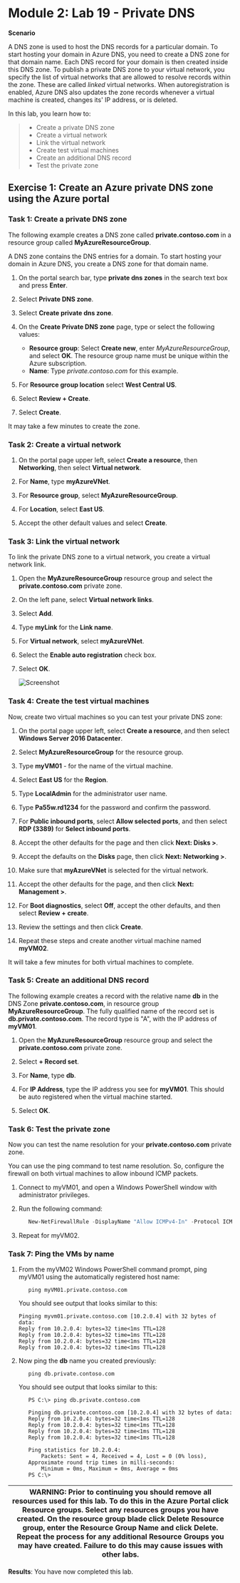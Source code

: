 # Module 2: Lab 19 - Private DNS


**Scenario**

A DNS zone is used to host the DNS records for a particular domain. To start hosting your domain in Azure DNS, you need to create a DNS zone for that domain name. Each DNS record for your domain is then created inside this DNS zone. To publish a private DNS zone to your virtual network, you specify the list of virtual networks that are allowed to resolve records within the zone.  These are called *linked* virtual networks. When autoregistration is enabled, Azure DNS also updates the zone records whenever a virtual machine is created, changes its' IP address, or is deleted.

In this lab, you learn how to:

> * Create a private DNS zone
> * Create a virtual network
> * Link the virtual network
> * Create test virtual machines
> * Create an additional DNS record
> * Test the private zone



## Exercise 1: Create an Azure private DNS zone using the Azure portal

### Task 1: Create a private DNS zone


The following example creates a DNS zone called **private.contoso.com** in a resource group called **MyAzureResourceGroup**.

A DNS zone contains the DNS entries for a domain. To start hosting your domain in Azure DNS, you create a DNS zone for that domain name.


1.  On the portal search bar, type **private dns zones** in the search text box and press **Enter**.
2.  Select **Private DNS zone**.
3.  Select **Create private dns zone**.

4.  On the **Create Private DNS zone** page, type or select the following values:

     - **Resource group**: Select **Create new**, enter *MyAzureResourceGroup*, and select **OK**. The resource group name must be unique within the Azure subscription. 
     -  **Name**: Type *private.contoso.com* for this example.
     
5.  For **Resource group location** select **West Central US**.

6.  Select **Review + Create**.

7.  Select **Create**.

It may take a few minutes to create the zone.

### Task 2: Create a virtual network

1.  On the portal page upper left, select **Create a resource**, then **Networking**, then select **Virtual network**.

2.  For **Name**, type **myAzureVNet**.
3.  For **Resource group**, select **MyAzureResourceGroup**.
4.  For **Location**, select **East US**.
5.  Accept the other default values and select **Create**.

### Task 3: Link the virtual network


To link the private DNS zone to a virtual network, you create a virtual network link.


1.  Open the **MyAzureResourceGroup** resource group and select the **private.contoso.com** private zone.

2.  On the left pane, select **Virtual network links**.
3.  Select **Add**.
4.  Type **myLink** for the **Link name**.
5.  For **Virtual network**, select **myAzureVNet**.
6.  Select the **Enable auto registration** check box.
7.  Select **OK**.

     ![Screenshot](../Media/Module-2/1baf1a71-3ab4-4379-9b1c-d7358ec70a78.png)

### Task 4: Create the test virtual machines


Now, create two virtual machines so you can test your private DNS zone:


1.  On the portal page upper left, select **Create a resource**, and then select **Windows Server 2016 Datacenter**.

1.  Select **MyAzureResourceGroup** for the resource group.
1.  Type **myVM01** - for the name of the virtual machine.
1.  Select **East US** for the **Region**.
1.  Type **LocalAdmin** for the administrator user name.
2.  Type **Pa55w.rd1234** for the password and confirm the password.

5.  For **Public inbound ports**, select **Allow selected ports**, and then select **RDP (3389)** for **Select inbound ports**.
10.  Accept the other defaults for the page and then click **Next: Disks >**.
11.  Accept the defaults on the **Disks** page, then click **Next: Networking >**.
1.  Make sure that **myAzureVNet** is selected for the virtual network.
1.  Accept the other defaults for the page, and then click **Next: Management >**.
2.  For **Boot diagnostics**, select **Off**, accept the other defaults, and then select **Review + create**.
1.  Review the settings and then click **Create**.

1.  Repeat these steps and create another virtual machine named **myVM02**.

It will take a few minutes for both virtual machines to complete.

### Task 5: Create an additional DNS record


The following example creates a record with the relative name **db** in the DNS Zone **private.contoso.com**, in resource group **MyAzureResourceGroup**. The fully qualified name of the record set is **db.private.contoso.com**. The record type is "A", with the IP address of **myVM01**.


1.  Open the **MyAzureResourceGroup** resource group and select the **private.contoso.com** private zone.

2.  Select **+ Record set**.
3.  For **Name**, type **db**.
4.  For **IP Address**, type the IP address you see for **myVM01**. This should be auto registered when the virtual machine started.
5.  Select **OK**.

### Task 6: Test the private zone


Now you can test the name resolution for your **private.contoso.com** private zone.

You can use the ping command to test name resolution. So, configure the firewall on both virtual machines to allow inbound ICMP packets.


1.  Connect to myVM01, and open a Windows PowerShell window with administrator privileges.

2.  Run the following command:

    ```powershell
       New-NetFirewallRule -DisplayName "Allow ICMPv4-In" -Protocol ICMPv4
    ```

1.  Repeat for myVM02.

### Task 7: Ping the VMs by name

1.  From the myVM02 Windows PowerShell command prompt, ping myVM01 using the automatically registered host name:

    ```cli
       ping myVM01.private.contoso.com
    ```
   
    You should see output that looks similar to this:

    ```cli
    Pinging myvm01.private.contoso.com [10.2.0.4] with 32 bytes of data:
    Reply from 10.2.0.4: bytes=32 time<1ms TTL=128
    Reply from 10.2.0.4: bytes=32 time=1ms TTL=128
    Reply from 10.2.0.4: bytes=32 time<1ms TTL=128
    Reply from 10.2.0.4: bytes=32 time<1ms TTL=128
    ```
   
2.  Now ping the **db** name you created previously:
   
    ```cli
       ping db.private.contoso.com
    ```
       You should see output that looks similar to this:
   
    ```cli
       PS C:\> ping db.private.contoso.com

       Pinging db.private.contoso.com [10.2.0.4] with 32 bytes of data:
       Reply from 10.2.0.4: bytes=32 time<1ms TTL=128
       Reply from 10.2.0.4: bytes=32 time<1ms TTL=128
       Reply from 10.2.0.4: bytes=32 time<1ms TTL=128
       Reply from 10.2.0.4: bytes=32 time<1ms TTL=128

       Ping statistics for 10.2.0.4:
           Packets: Sent = 4, Received = 4, Lost = 0 (0% loss),
       Approximate round trip times in milli-seconds:
           Minimum = 0ms, Maximum = 0ms, Average = 0ms
       PS C:\>
    ```


| WARNING: Prior to continuing you should remove all resources used for this lab.  To do this in the **Azure Portal** click **Resource groups**.  Select any resources groups you have created.  On the resource group blade click **Delete Resource group**, enter the Resource Group Name and click **Delete**.  Repeat the process for any additional Resource Groups you may have created. **Failure to do this may cause issues with other labs.** |
| --- |

**Results**: You have now completed this lab.
